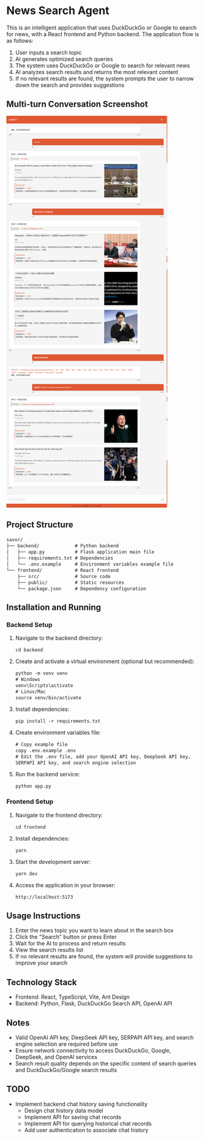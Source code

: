 # News Search Agent

This is an intelligent application that uses DuckDuckGo or Google to search for news, with a React frontend and Python backend. The application flow is as follows:

1. User inputs a search topic
2. AI generates optimized search queries
3. The system uses DuckDuckGo or Google to search for relevant news
4. AI analyzes search results and returns the most relevant content
5. If no relevant results are found, the system prompts the user to narrow down the search and provides suggestions

## Multi-turn Conversation Screenshot
![Multi-turn Conversation Screenshot](./imgs/1.png)


## Project Structure

```
savor/
├── backend/             # Python backend
│   ├── app.py           # Flask application main file
│   ├── requirements.txt # Dependencies
│   └── .env.example     # Environment variables example file
└── frontend/            # React frontend
    ├── src/             # Source code
    ├── public/          # Static resources
    └── package.json     # Dependency configuration
```

## Installation and Running

### Backend Setup

1. Navigate to the backend directory:
   ```
   cd backend
   ```

2. Create and activate a virtual environment (optional but recommended):
   ```
   python -m venv venv
   # Windows
   venv\Scripts\activate
   # Linux/Mac
   source venv/bin/activate
   ```

3. Install dependencies:
   ```
   pip install -r requirements.txt
   ```

4. Create environment variables file:
   ```
   # Copy example file
   copy .env.example .env
   # Edit the .env file, add your OpenAI API key, DeepSeek API key, SERPAPI API key, and search engine selection
   ```

5. Run the backend service:
   ```
   python app.py
   ```

### Frontend Setup

1. Navigate to the frontend directory:
   ```
   cd frontend
   ```

2. Install dependencies:
   ```
   yarn
   ```

3. Start the development server:
   ```
   yarn dev
   ```

4. Access the application in your browser:
   ```
   http://localhost:5173
   ```

## Usage Instructions

1. Enter the news topic you want to learn about in the search box
2. Click the "Search" button or press Enter
3. Wait for the AI to process and return results
4. View the search results list
5. If no relevant results are found, the system will provide suggestions to improve your search

## Technology Stack

- Frontend: React, TypeScript, Vite, Ant Design
- Backend: Python, Flask, DuckDuckGo Search API, OpenAI API

## Notes

- Valid OpenAI API key, DeepSeek API key, SERPAPI API key, and search engine selection are required before use
- Ensure network connectivity to access DuckDuckGo, Google, DeepSeek, and OpenAI services
- Search result quality depends on the specific content of search queries and DuckDuckGo/Google search results

## TODO

- Implement backend chat history saving functionality
  - Design chat history data model
  - Implement API for saving chat records
  - Implement API for querying historical chat records
  - Add user authentication to associate chat history
